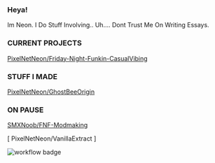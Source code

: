 ### Heya!
Im Neon. I Do Stuff Involving.. Uh....
Dont Trust Me On Writing Essays.

### CURRENT PROJECTS

[ PixelNetNeon/Friday-Night-Funkin-CasualVibing ](https://github.com/PixelNetNeon/Friday-Night-Funkin-CasualVibing)

### STUFF I MADE

[ PixelNetNeon/GhostBeeOrigin ](https://github.com/PixelNetNeon/GhostBeeOrigin)

### ON PAUSE

[ SMXNoob/FNF-Modmaking ](https://github.com/SMXNoob/FNF-Modmaking)

[ PixelNetNeon/VanillaExtract ]

![workflow badge](https://github.com/PixelNetNeon)
